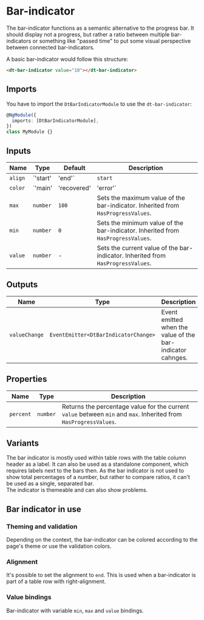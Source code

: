 # Bar-indicator

The bar-indicator functions as a semantic alternative to the progress bar. It
should display not a progress, but rather a ratio between multiple
bar-indicators or something like "passed time" to put some visual perspective
between connected bar-indicators.

<ba-live-example name="DtExampleBarIndicatorDefault"></ba-live-example>

A basic bar-indicator would follow this structure:

```html
<dt-bar-indicator value="10"></dt-bar-indicator>
```

## Imports

You have to import the `DtBarIndicatorModule` to use the `dt-bar-indicator`:

```typescript
@NgModule({
  imports: [DtBarIndicatorModule],
})
class MyModule {}
```

## Inputs

| Name    | Type                             | Default | Description                                                                                                        |
| ------- | -------------------------------- | ------- | ------------------------------------------------------------------------------------------------------------------ |
| `align` | `'start' | 'end'`                | `start` | Alignment of the bar-indicator defining if increasing percentage values let the bar grow to the left or the right. |
| `color` | `'main' | 'recovered' | 'error'` | `main`  | Current variation of the theme color which is applied to the color of the bar-indicator .                          |
| `max`   | `number`                         | `100`   | Sets the maximum value of the bar-indicator. Inherited from `HasProgressValues`.                                   |
| `min`   | `number`                         | `0`     | Sets the minimum value of the bar-indicator. Inherited from `HasProgressValues`.                                   |
| `value` | `number`                         | -       | Sets the current value of the bar-indicator. Inherited from `HasProgressValues`.                                   |

## Outputs

| Name          | Type                                 | Description                                                |
| ------------- | ------------------------------------ | ---------------------------------------------------------- |
| `valueChange` | `EventEmitter<DtBarIndicatorChange>` | Event emitted when the value of the bar-indicator cahnges. |

## Properties

| Name      | Type     | Description                                                                                                       |
| --------- | -------- | ----------------------------------------------------------------------------------------------------------------- |
| `percent` | `number` | Returns the percentage value for the current `value` between `min` and `max`. Inherited from `HasProgressValues`. |

## Variants

The bar indicator is mostly used within table rows with the table column header
as a label. It can also be used as a standalone component, which requires labels
next to the bars then. As the bar indicator is not used to show total
percentages of a number, but rather to compare ratios, it can't be used as a
single, separated bar.  
The indicator is themeable and can also show problems.

<ba-live-example name="DtExampleBarIndicatorColor"></ba-live-example>

## Bar indicator in use

<ba-live-example name="DtExampleToggleButtonGroupShowMore"></ba-live-example>

### Theming and validation

Depending on the context, the bar-indicator can be colored according to the
page's theme or use the validation colors.
<ba-live-example name="DtExampleBarIndicatorColor"></ba-live-example>

### Alignment

It's possible to set the alignment to `end`. This is used when a bar-indicator
is part of a table row with right-alignment.
<ba-live-example name="DtExampleBarIndicatorAlignment"></ba-live-example>

### Value bindings

Bar-indicator with variable `min`, `max` and `value` bindings.
<ba-live-example name="DtExampleBarIndicatorDynamic"></ba-live-example>
